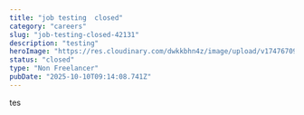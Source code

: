 ```yaml
---
title: "job testing  closed"
category: "careers"
slug: "job-testing-closed-42131"
description: "testing"
heroImage: "https://res.cloudinary.com/dwkkbhn4z/image/upload/v1747670954/uploads/zy70ljky7xa0stxbcslw.png"
status: "closed"
type: "Non Freelancer"
pubDate: "2025-10-10T09:14:08.741Z"
---
```



tes